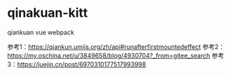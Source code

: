 # qinakuan-kitt
qiankuan vue webpack


参考1：https://qiankun.umijs.org/zh/api#runafterfirstmountedeffect
参考2：https://my.oschina.net/u/3849658/blog/4930704?_from=gitee_search
参考3：https://juejin.cn/post/6970310177517993998
